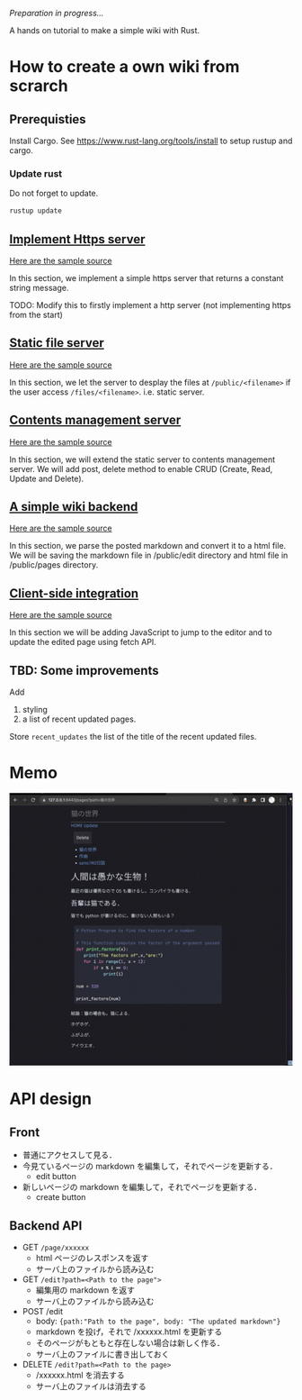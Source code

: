 _Preparation in progress..._

A hands on tutorial to make a simple wiki with Rust.

# How to create a own wiki from scrarch

## Prerequisties

Install Cargo.
See <https://www.rust-lang.org/tools/install> to setup rustup and cargo.

### Update rust

Do not forget to update.

```sh
rustup update
```

## [Implement Https server](./https-server)

[Here are the sample source](https://github.com/sano-jin/rust-hands-on-wiki/tree/master/https-server)

In this section, we implement a simple https server that returns a constant string message.

TODO: Modify this to firstly implement a http server
(not implementing https from the start)

## [Static file server](./static-file-server)

[Here are the sample source](https://github.com/sano-jin/rust-hands-on-wiki/tree/master/static-file-server)

In this section, we let the server to desplay the files at `/public/<filename>`
if the user access `/files/<filename>`.
i.e. static server.

## [Contents management server](./contents-management-server)

[Here are the sample source](https://github.com/sano-jin/rust-hands-on-wiki/tree/master/contents-management-server)

In this section, we will extend the static server to contents management server.
We will add post, delete method to enable CRUD (Create, Read, Update and Delete).

## [A simple wiki backend](./simple-wiki-backend)

[Here are the sample source](https://github.com/sano-jin/rust-hands-on-wiki/tree/master/simple-wiki-backend)

In this section, we parse the posted markdown and convert it to a html file.
We will be saving the markdown file in /public/edit directory and html file in /public/pages directory.

## [Client-side integration](./client-side-integration)

[Here are the sample source](https://github.com/sano-jin/rust-hands-on-wiki/tree/master/client-side-intergration)

In this section we will be adding JavaScript to jump to the editor and to update the edited page
using fetch API.

## TBD: Some improvements

Add

1. styling
2. a list of recent updated pages.

Store `recent_updates` the list of the title of the recent updated files.

# Memo

![Demo](/docs/wiki-rs-demo.png)

# API design

## Front

- 普通にアクセスして見る．
- 今見ているページの markdown を編集して，それでページを更新する．
  - edit button
- 新しいページの markdown を編集して，それでページを更新する．
  - create button

## Backend API

- GET `/page/xxxxxx`
  - html ページのレスポンスを返す
  - サーバ上のファイルから読み込む
- GET `/edit?path=<Path to the page">`
  - 編集用の markdown を返す
  - サーバ上のファイルから読み込む
- POST /edit
  - body: `{path:"Path to the page", body: "The updated markdown"}`
  - markdown を投げ，それで /xxxxxx.html を更新する
  - そのページがもともと存在しない場合は新しく作る．
  - サーバ上のファイルに書き出しておく
- DELETE `/edit?path=<Path to the page>`
  - /xxxxxx.html を消去する
  - サーバ上のファイルは消去する
